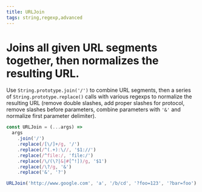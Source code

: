```yaml
---
title: URLJoin
tags: string,regexp,advanced
---
```


# Joins all given URL segments together, then normalizes the resulting URL.

Use `String.prototype.join('/')` to combine URL segments, then a series of `String.prototype.replace()` calls with various regexps to normalize the resulting URL (remove double slashes, add proper slashes for protocol, remove slashes before parameters, combine parameters with `'&'` and normalize first parameter delimiter).

```js
const URLJoin = (...args) =>
  args
    .join('/')
    .replace(/[\/]+/g, '/')
    .replace(/^(.+):\//, '$1://')
    .replace(/^file:/, 'file:/')
    .replace(/\/(\?|&|#[^!])/g, '$1')
    .replace(/\?/g, '&')
    .replace('&', '?')
```

```js
URLJoin('http://www.google.com', 'a', '/b/cd', '?foo=123', '?bar=foo') // 'http://www.google.com/a/b/cd?foo=123&bar=foo'
```
